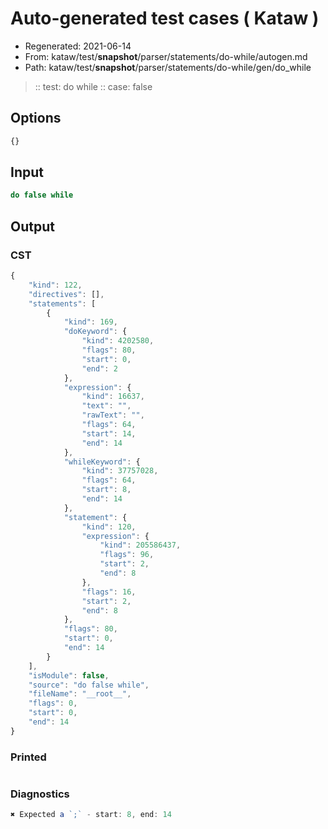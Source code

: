 # Auto-generated test cases ( Kataw )
- Regenerated: 2021-06-14
- From: kataw/test/__snapshot__/parser/statements/do-while/autogen.md
- Path: kataw/test/__snapshot__/parser/statements/do-while/gen/do_while
> :: test: do while
> :: case: false
## Options

`````js
{}
`````
## Input

`````js
do false while
`````
## Output

### CST

```javascript
{
    "kind": 122,
    "directives": [],
    "statements": [
        {
            "kind": 169,
            "doKeyword": {
                "kind": 4202580,
                "flags": 80,
                "start": 0,
                "end": 2
            },
            "expression": {
                "kind": 16637,
                "text": "",
                "rawText": "",
                "flags": 64,
                "start": 14,
                "end": 14
            },
            "whileKeyword": {
                "kind": 37757028,
                "flags": 64,
                "start": 8,
                "end": 14
            },
            "statement": {
                "kind": 120,
                "expression": {
                    "kind": 205586437,
                    "flags": 96,
                    "start": 2,
                    "end": 8
                },
                "flags": 16,
                "start": 2,
                "end": 8
            },
            "flags": 80,
            "start": 0,
            "end": 14
        }
    ],
    "isModule": false,
    "source": "do false while",
    "fileName": "__root__",
    "flags": 0,
    "start": 0,
    "end": 14
}
```

### Printed

```javascript

```

### Diagnostics

```javascript
✖ Expected a `;` - start: 8, end: 14

```

